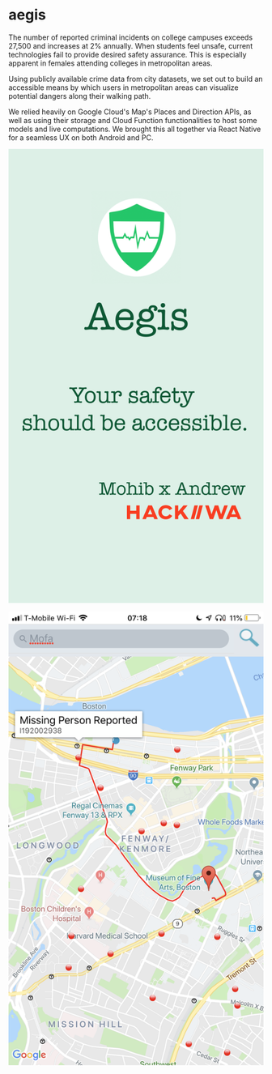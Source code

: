 # aegis
The number of reported criminal incidents on college campuses exceeds 27,500 and increases at 2% annually. When students feel unsafe, current technologies fail to provide desired safety assurance. This is especially apparent in females attending colleges in metropolitan areas.

Using publicly available crime data from city datasets, we set out to build an accessible means by which users in metropolitan areas can visualize potential dangers along their walking path.

We relied heavily on Google Cloud's Map's Places and Direction APIs, as well as using their storage and Cloud Function functionalities to host some models and live computations. We brought this all together via React Native for a seamless UX on both Android and PC.

![Splash Page](https://raw.githubusercontent.com/mjafri118/aegis/master/assets/splash.png "Splash")

![Product Demo](https://raw.githubusercontent.com/mjafri118/aegis/master/assets/theproduct.PNG "Demo")
